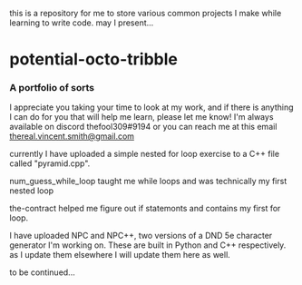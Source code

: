 this is a repository for me to store various common projects I make while learning to write code.
may I present...
# potential-octo-tribble
### A portfolio of sorts

I appreciate you taking your time to look at my work, and if there is anything I can do for you that will help me learn, please let me know! 
I'm always available on discord thefool309#9194
or you can reach me at this email thereal.vincent.smith@gmail.com


currently I have uploaded a simple nested for loop exercise to a C++ file called "pyramid.cpp".

num_guess_while_loop taught me while loops and was technically my first nested loop

the-contract helped me figure out if statemonts and contains my first for loop.

I have uploaded NPC and NPC++, two versions of a DND 5e character generator I'm working on. These are built in Python and C++ respectively.
as I update them elsewhere I will update them here as well.

to be continued...
